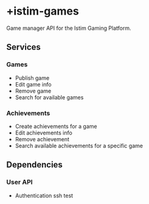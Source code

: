 +istim-games
 ============
  
Game manager API for the Istim Gaming Platform.
 
 
 
## Services
### Games
  - Publish game
  - Edit game info
  - Remove game
  - Search for available games
 
### Achievements
  - Create achievements for a game
  - Edit achievements info
  - Remove achievement
  - Search available achievements for a specific game
 
## Dependencies
### User API
  - Authentication
  ssh test
